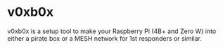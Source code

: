 # v0xb0x
v0xb0x is a setup tool to make your Raspberry Pi (4B+ and Zero W) into either a pirate box or a MESH network for 1st responders or similar.

